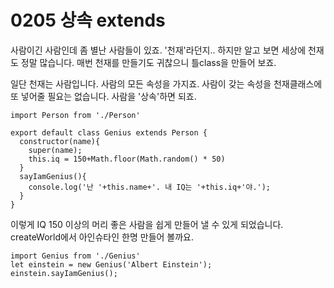 # 0205 상속 extends
사람이긴 사람인데 좀 별난 사람들이 있죠. '천재'라던지.. 하지만 알고 보면 세상에 천재도 정말 많습니다. 매번 천재를 만들기도 귀찮으니 틀class을 만들어 보죠.

일단 천재는 사람입니다. 사람의 모든 속성을 가지죠. 사람이 갖는 속성을 천재클래스에 또 넣어줄 필요는 없습니다. 사람을 '상속'하면 되죠.

```
import Person from './Person'

export default class Genius extends Person {
  constructor(name){
    super(name);
    this.iq = 150+Math.floor(Math.random() * 50)
  }
  sayIamGenius(){
    console.log('난 '+this.name+'. 내 IQ는 '+this.iq+'야.');
  }
}
```

이렇게 IQ 150 이상의 머리 좋은 사람을 쉽게 만들어 낼 수 있게 되었습니다. createWorld에서 아인슈타인 한명 만들어 볼까요.
```
import Genius from './Genius'
let einstein = new Genius('Albert Einstein');
einstein.sayIamGenius();
```
